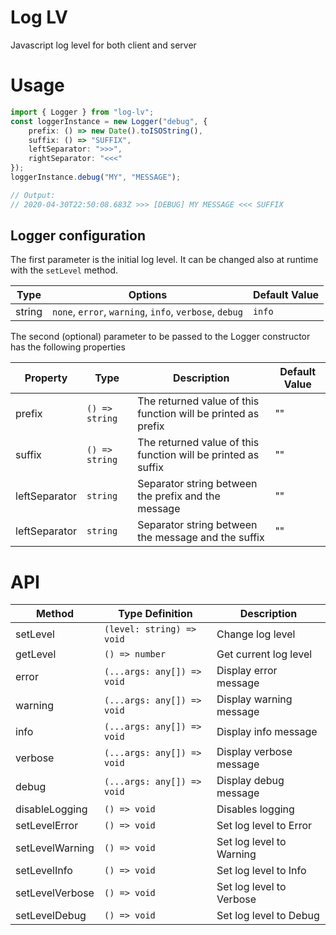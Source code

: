 # Log LV

Javascript log level for both client and server 


# Usage
```typescript
import { Logger } from "log-lv";
const loggerInstance = new Logger("debug", {
    prefix: () => new Date().toISOString(),
    suffix: () => "SUFFIX",
    leftSeparator: ">>>",
    rightSeparator: "<<<"
});
loggerInstance.debug("MY", "MESSAGE");

// Output:
// 2020-04-30T22:50:08.683Z >>> [DEBUG] MY MESSAGE <<< SUFFIX
```

## Logger configuration
The first parameter is the initial log level. It can be changed also at runtime with the `setLevel` method.


|Type|Options|Default Value|
|-|-|-|
|string | `none`, `error`, `warning`, `info`, `verbose`, `debug` | `info`

The second (optional) parameter to be passed to the Logger constructor has the following properties

|Property|Type|Description|Default Value|
|-|-|-|-|
|prefix|`() => string`|The returned value of this function will be printed as prefix|""|
|suffix|`() => string`|The returned value of this function will be printed as suffix|""|
|leftSeparator|`string`|Separator string between the prefix and the message| "" |
|leftSeparator|`string`|Separator string between the message and the suffix| "" |

# API
|Method| Type Definition | Description
|-|-|-|
|setLevel | `(level: string) => void` | Change log level|
|getLevel | `() => number` | Get current log level|
|error | `(...args: any[]) => void` | Display error message|
|warning | `(...args: any[]) => void` | Display warning message|
|info | `(...args: any[]) => void` | Display info message|
|verbose | `(...args: any[]) => void` | Display verbose message|
|debug | `(...args: any[]) => void` | Display debug message|
|disableLogging | `() => void` | Disables logging
|setLevelError| `() => void` | Set log level to Error
|setLevelWarning| `() => void` | Set log level to Warning
|setLevelInfo| `() => void` | Set log level to Info
|setLevelVerbose| `() => void` | Set log level to Verbose
|setLevelDebug| `() => void` | Set log level to Debug